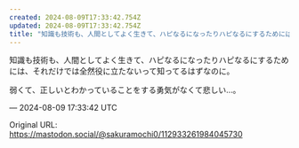 ```yaml
---
created: 2024-08-09T17:33:42.754Z
updated: 2024-08-09T17:33:42.754Z
title: "知識も技術も、人間としてよく生きて、ハピなるになったりハピなるにするためには、そ[...]"
---
```


<p>知識も技術も、人間としてよく生きて、ハピなるになったりハピなるにするためには、それだけでは全然役に立たないって知ってるはずなのに。</p><p>弱くて、正しいとわかっていることをする勇気がなくて悲しい…。</p>

&mdash; 2024-08-09 17:33:42 UTC

Original URL: https://mastodon.social/@sakuramochi0/112933261984045730
